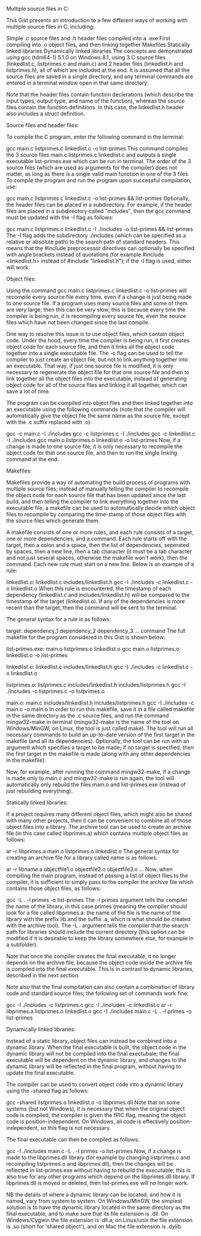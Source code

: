 Multiple source files in C:

This Gist presents an introduction to a few different ways of working with multiple source files in C, including:

Simple .c source files and .h header files compiled into a .exe
First compiling into .o object files, and then linking together
Makefiles
Statically linked libraries
Dynamically linked libraries
The concepts are demonstrated using gcc (tdm64-1) 5.1.0 on Windows 8.1, using 3 C source files (linkedlist.c, listprimes.c and main.c) and 2 header files (linkedlist.h and listprimes.h), all of which are included at the end. It is assumed that all the source files are saved in a single directory, and any terminal commands are entered in a terminal window open in that same directory.

Note that the header files contain function declerations (which describe the input types, output type, and name of the function), whereas the source files contain the function definitions. In this case, the linkedlist.h header also includes a struct definition.

Source files and header files:

To compile the C program, enter the following command in the terminal:

gcc main.c listprimes.c linkedlist.c -o list-primes
This command compiles the 3 source files main.c listprimes.c linkedlist.c and outputs a single executable list-primes.exe which can be run in terminal. The order of the 3 source files (which are used as arguments for the compiler) does not matter, as long as there is a single valid main function in one of the 3 files. To compile the program and run the program upon successful compilation, use:

gcc main.c listprimes.c linkedlist.c -o list-primes && list-primes
Optionally, the header files can be placed in a subdirectory. For example, if the header files are placed in a subdirectory called "includes", then the gcc command must be updated with the -I flag as follows:

gcc main.c listprimes.c linkedlist.c -I ./includes -o list-primes && list-primes
The -I flag adds the subdirectory ./includes (which can be specified as a relative or absolute path) to the search path of standard headers. This means that the #include preprocessor directives can optionally be specified with angle brackets instead of quotations (for example #include <linkedlist.h> instead of #include "linkedlist.h"); if the -I flag is used, either will work.

Object files:

Using the command gcc main.c listprimes.c linkedlist.c -o list-primes will recompile every source file every time, even if a change is just being made to one source file. If a program uses many source files and some of them are very large, then this can be very slow; this is because every time the compiler is being run, it is recompiling every source file, even the source files which have not been changed since the last compile.

One way to resolve this issue is to use object files, which contain object code. Under the hood, every time the compiler is being run, it first creates object code for each source file, and then it links all the object code together into a single executable file. The -c flag can be used to tell the compiler to just create an object file, but not to link anything together into an executable. That way, if just one source file is modified, it is only necessary to regenerate the object file for that one source file and then to link together all the object files into the executable, instead of generating object code for all of the source files and linking it all together, which can save a lot of time.

The program can be compiled into object files and then linked together into an executable using the following commands (note that the compiler will automatically give the object file the same name as the source file, except with the .c suffix replaced with .o):

gcc -c main.c -I ./includes
gcc -c listprimes.c -I ./includes
gcc -c linkedlist.c -I ./includes
gcc main.o listprimes.o linkedlist.o -o list-primes
Now, if a change is made to one source file, it is only necessary to recompile the object code for that one source file, and then to run the single linking command at the end.

Makefiles:

Makefiles provide a way of automating the build process of programs with multiple source files; instead of manually telling the compiler to recompile the object code for each source file that has been updated since the last build, and then telling the compiler to link everything together into the executable file, a makefile can be used to automatically decide which object files to recompile by comparing the time-stamp of those object files with the source files which generate them.

A makefile consists of one or more rules, and each rule consists of a target, one or more dependencies, and a command. Each rule starts off with the target, then a colon and a space, then the list of dependencies, seperated by spaces, then a new line, then a tab character (it must be a tab character and not just several spaces, otherwise the makefile won't work), then the command. Each new rule must start on a new line. Below is an example of a rule:

linkedlist.o: linkedlist.c includes/linkedlist.h
	gcc -I ./includes -c linkedlist.c -o linkedlist.o
When this rule is encountered, the timestamp of each dependency (linkedlist.c and includes/linkedlist.h) will be compared to the timestamp of the target (linkedlist.o). If any of the dependencies is more recent than the target, then the command will be sent to the terminal.

The general syntax for a rule is as follows:

target: dependency_1 dependency_2 dependency_3 ...
	command
The full makefile for the program considered in this Gist is shown below:

list-primes.exe: main.o listprimes.o linkedlist.o
	gcc main.o listprimes.o linkedlist.o -o list-primes
	
linkedlist.o: linkedlist.c includes/linkedlist.h
	gcc -I ./includes -c linkedlist.c -o linkedlist.o

listprimes.o: listprimes.c includes/linkedlist.h includes/listprimes.h
	gcc -I ./includes -c listprimes.c -o listprimes.o

main.o: main.c includes/linkedlist.h includes/listprimes.h
	gcc -I ./includes -c main.c -o main.o
In order to run this makefile, save it in a file called makefile in the same directory as the .c source files, and run the command mingw32-make in terminal (mingw32-make is the name of the tool on Windows/MinGW; on Linux, the tool is just called make). The tool will run all necessary commands to build an up-to-date version of the first target in the makefile (and all its dependencies). Optionally, the tool can be run with an argument which specifies a target to be made; if no target is specified, then the first target in the makefile is made (along with any other dependencies in the makefile).

Now, for example, after running the command mingw32-make, if a change is made only to main.c and mingw32-make is run again, the tool will automatically only rebuild the files main.o and list-primes.exe (instead of just rebuilding everything).

Statically linked libraries:

If a project requires many different object files, which might also be shared with many other projects, then it can be convenient to combine all of those object files into a library. The archive tool can be used to create an archive file (in this case called libprimes.a) which contains multiple object files as follows:

ar -r libprimes.a main.o listprimes.o linkedlist.o
The general syntax for creating an archive file for a library called name is as follows:

ar -r libname.a objectfile1.o objectfile2.o objectfile3.o ...
Now, when compiling the main program, instead of passing a list of object files to the compiler, it is sufficient to simply pass to the compiler the archive file which contains those object files, as follows:

gcc -L . -l primes -o list-primes
The -l primes argument tells the compiler the name of the library, in this case primes (meaning the compiler should look for a file called libprimes.a: the name of the file is the name of the library with the prefix lib and the suffix .a, which is what should be created with the archive tool). The -L . argument tells the compiler that the search path for libraries should include the current directory (this option can be modified if it is desirable to keep the library somewhere else, for example in a subfolder).

Note that once the compiler creates the final executable, it no longer depends on the archive file, because the object code inside the archive file is compiled into the final executable. This is in contrast to dynamic libraries, described in the next section.

Note also that the final compilation can also contain a combination of library code and standard source files; the following set of commands work fine:

gcc -I ./includes -c listprimes.c
gcc -I ./includes -c linkedlist.c
ar -r libprimes.a listprimes.o linkedlist.o
gcc -I ./includes main.c -L . -l primes -o list-primes

Dynamically linked libraries:

Instead of a static library, object files can instead be combined into a dynamic library. When the final executable is built, the object code in the dynamic library will not be compiled into the final exectubale; the final executable will be dependent on the dynamic library, and changes to the dynamic library will be reflected in the final program, without having to update the final executable.

The compiler can be used to convert object code into a dynamic library using the -shared flag as follows:

gcc -shared listprimes.o linkedlist.o -o libprimes.dll
Note that on some systems (but not Windows), it is necessary that when the original object code is compiled, the compiler is given the fPIC flag, meaning the object code is position-independent. On Windows, all code is effectively position-independent, so this flag is not necessary.

The final executable can then be compiled as follows:

gcc -I ./includes main.c -L . -l primes -o list-primes
Now, if a change is made to the libprimes.dll library (for example by changing listprimes.c and recompiling listprimes.o and libprimes.dll), then the changes will be reflected in list-primes.exe without having to rebuild the executable; this is also true for any other programs which depend on the libprimes.dll library. If libprimes.dll is moved or deleted, then list-primes.exe will no longer work.

NB the details of where a dynamic library can be located, and how it is named, vary from system to system. On Windows/MinGW, the simplest solution is to have the dynamic library located in the same directory as the final executable, and to make sure that its file extension is .dll. On Windows/Cygwin the file extension is .dll.a, on Linux/unix the file extension is .so (short for 'shared object'), and on Mac the file extension is .dylib.
